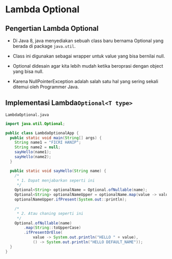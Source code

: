 # Lambda Optional

## Pengertian Lambda Optional

- Di Java 8, java menyediakan sebuah class baru bernama Optional yang berada di package `java.util`.

- Class ini digunakan sebagai wrapper untuk value yang bisa bernilai null.

- Optional didesain agar kita lebih mudah ketika beroprasi dengan object yang bisa null.

- Karena NullPointerException adalah salah satu hal yang sering sekali ditemui oleh Programmer Java.

## Implementasi Lambda`Optional<T type>`

`LambdaOptional.java`

```java
import java.util.Optional;

public class LambdaOptionalApp {
  public static void main(String[] args) {
    String name1 = "FICRI HANIP";
    String name2 = null;
    sayHello(name1);
    sayHello(name2);
  }

  public static void sayHello(String name) {
    /*
     * 1. Dapat menjabarkan seperti ini
     */
    Optional<String> optionalName = Optional.ofNullable(name);
    Optional<String> optionalNameUpper = optionalName.map(value -> value.toUpperCase());
    optionalNameUpper.ifPresent(System.out::println);

    /*
     * 2. Atau chaning seperti ini
     */
    Optional.ofNullable(name)
        .map(String::toUpperCase)
        .ifPresentOrElse(
            value -> System.out.println("HELLO " + value),
            () -> System.out.println("HELLO DEFAULT_NAME"));
  }
}

```
